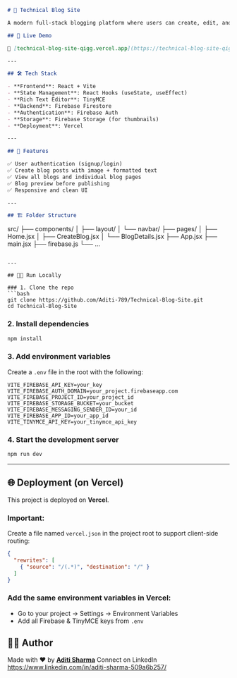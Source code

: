 ```markdown
# 📝 Technical Blog Site

A modern full-stack blogging platform where users can create, edit, and view technical blogs. Built using **React + Vite + Firebase** and powered by **TinyMCE** for rich text editing. Deployed on **Vercel**.

## 🚀 Live Demo

🔗 [technical-blog-site-qigg.vercel.app](https://technical-blog-site-qigg.vercel.app)

---

## 🛠️ Tech Stack

- **Frontend**: React + Vite
- **State Management**: React Hooks (useState, useEffect)
- **Rich Text Editor**: TinyMCE
- **Backend**: Firebase Firestore
- **Authentication**: Firebase Auth
- **Storage**: Firebase Storage (for thumbnails)
- **Deployment**: Vercel

---

## 🔧 Features

✅ User authentication (signup/login)  
✅ Create blog posts with image + formatted text  
✅ View all blogs and individual blog pages  
✅ Blog preview before publishing  
✅ Responsive and clean UI  

---

## 🏗️ Folder Structure

```

src/
├── components/
│   ├── layout/
│   └── navbar/
├── pages/
│   ├── Home.jsx
│   ├── CreateBlog.jsx
│   └── BlogDetails.jsx
├── App.jsx
├── main.jsx
├── firebase.js
└── ...

````

---

## 🧑‍💻 Run Locally

### 1. Clone the repo
```bash
git clone https://github.com/Aditi-789/Technical-Blog-Site.git
cd Technical-Blog-Site
````

### 2. Install dependencies

```bash
npm install
```

### 3. Add environment variables

Create a `.env` file in the root with the following:

```env
VITE_FIREBASE_API_KEY=your_key
VITE_FIREBASE_AUTH_DOMAIN=your_project.firebaseapp.com
VITE_FIREBASE_PROJECT_ID=your_project_id
VITE_FIREBASE_STORAGE_BUCKET=your_bucket
VITE_FIREBASE_MESSAGING_SENDER_ID=your_id
VITE_FIREBASE_APP_ID=your_app_id
VITE_TINYMCE_API_KEY=your_tinymce_api_key
```

### 4. Start the development server

```bash
npm run dev
```

---

## 🌐 Deployment (on Vercel)

This project is deployed on **Vercel**.

### Important:

Create a file named `vercel.json` in the project root to support client-side routing:

```json
{
  "rewrites": [
    { "source": "/(.*)", "destination": "/" }
  ]
}
```

### Add the same environment variables in Vercel:

* Go to your project → Settings → Environment Variables
* Add all Firebase & TinyMCE keys from `.env`


## 👩‍💻 Author

Made with ❤️ by [**Aditi Sharma**](https://github.com/Aditi-789)
Connect on LinkedIn https://www.linkedin.com/in/aditi-sharma-509a6b257/

